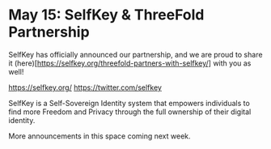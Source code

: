 # May 15: SelfKey & ThreeFold Partnership

SelfKey has officially announced our partnership, and we are proud to share it (here)[https://selfkey.org/threefold-partners-with-selfkey/] with you as well!

https://selfkey.org/
https://twitter.com/selfkey

SelfKey is a Self-Sovereign Identity system that empowers individuals to find more Freedom and Privacy through the full ownership of their digital identity.

More announcements in this space coming next week.